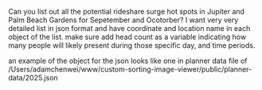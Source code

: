Can you list out all the potential rideshare surge hot spots in Jupiter and Palm Beach Gardens for Sepetember and Ocotorber? I want very very detailed list in json format and have coordinate and location name in each object of the list. make sure add head count as a variable indicating how many people will likely present during those specific day, and time periods.

an example of the object for the json looks like one in planner data file of /Users/adamchenwei/www/custom-sorting-image-viewer/public/planner-data/2025.json

